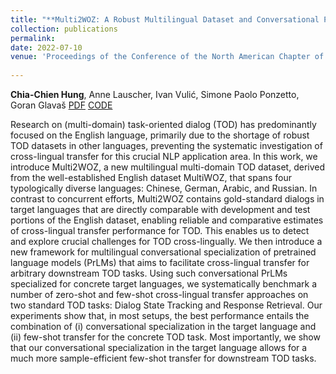 ```yaml
---
title: "**Multi2WOZ: A Robust Multilingual Dataset and Conversational Pretraining for Task-Oriented Dialog**"
collection: publications
permalink: 
date: 2022-07-10
venue: 'Proceedings of the Conference of the North American Chapter of the Association for Computational Linguistics - Human Language Technologies (NAACL-HLT)'
 
---
```

**Chia-Chien Hung**, Anne Lauscher, Ivan Vulić, Simone Paolo Ponzetto, Goran Glavaš [PDF](https://aclanthology.org/2022.naacl-main.270.pdf) [CODE](https://github.com/umanlp/Multi2WOZ)

Research on (multi-domain) task-oriented dialog (TOD) has predominantly focused on the English language, primarily due to the shortage of robust TOD datasets in other languages, preventing the systematic investigation of cross-lingual transfer for this crucial NLP application area. In this work, we introduce Multi2WOZ, a new multilingual multi-domain TOD dataset, derived from the well-established English dataset MultiWOZ, that spans four typologically diverse languages: Chinese, German, Arabic, and Russian. In contrast to concurrent efforts, Multi2WOZ contains gold-standard dialogs in target languages that are directly comparable with development and test portions of the English dataset, enabling reliable and comparative estimates of cross-lingual transfer performance for TOD. This enables us to detect and explore crucial challenges for TOD cross-lingually. We then introduce a new framework for multilingual conversational specialization of pretrained language models (PrLMs) that aims to facilitate cross-lingual transfer for arbitrary downstream TOD tasks. Using such conversational PrLMs specialized for concrete target languages, we systematically benchmark a number of zero-shot and few-shot cross-lingual transfer approaches on two standard TOD tasks: Dialog State Tracking and Response Retrieval. Our experiments show that, in most setups, the best performance entails the combination of (i) conversational specialization in the target language and (ii) few-shot transfer for the concrete TOD task. Most importantly, we show that our conversational specialization in the target language allows for a much more sample-efficient few-shot transfer for downstream TOD tasks.